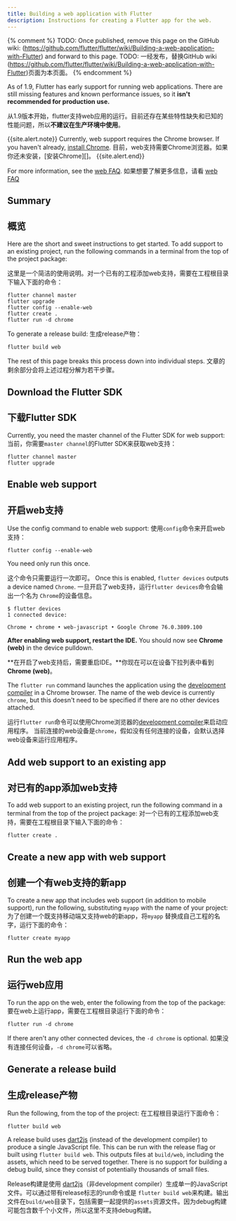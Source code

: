 ```yaml
---
title: Building a web application with Flutter
description: Instructions for creating a Flutter app for the web.
---
```


{% comment %}
  TODO: Once published, remove this page on the GitHub wiki:
  (https://github.com/flutter/flutter/wiki/Building-a-web-application-with-Flutter)
  and forward to this page.
  TODO: 一经发布，替换GitHub wiki (https://github.com/flutter/flutter/wiki/Building-a-web-application-with-Flutter)页面为本页面。
{% endcomment %}

As of 1.9, Flutter has early support for running web
applications. There are still missing features and known
performance issues, so it
**isn't recommended for production use.**

从1.9版本开始，flutter支持web应用的运行。目前还存在某些特性缺失和已知的性能问题，所以**不建议在生产环境中使用**。

{{site.alert.note}}
  Currently, web support requires the Chrome browser.
  If you haven't already, [install Chrome][].
  目前，web支持需要Chrome浏览器。如果你还未安装，[安装Chrome][]。
{{site.alert.end}}

For more information, see the [web FAQ][].
如果想要了解更多信息，请看 [web FAQ][]

## Summary
## 概览

Here are the short and sweet instructions to get started.
To add support to an existing project,
run the following commands in a terminal from the
top of the project package:

这里是一个简洁的使用说明。对一个已有的工程添加web支持，需要在工程根目录下输入下面的命令：

```terminal
flutter channel master
flutter upgrade
flutter config --enable-web
flutter create .
flutter run -d chrome
```

To generate a release build:
生成release产物：

```terminal
flutter build web
```

The rest of this page breaks this process down
into individual steps.
文章的剩余部分会将上述过程分解为若干步骤。

## Download the Flutter SDK
## 下载Flutter SDK

Currently, you need the master channel of the Flutter SDK
for web support:
当前，你需要`master channel`的Flutter SDK来获取web支持：

```terminal
flutter channel master
flutter upgrade
```

## Enable web support
## 开启web支持

Use the config command to enable web support:
使用`config`命令来开启web支持：

```terminal
flutter config --enable-web
```

You need only run this once.

这个命令只需要运行一次即可。
Once this is enabled,
`flutter devices` outputs a device named `Chrome`.
一旦开启了web支持，运行`flutter devices`命令会输出一个名为 `Chrome`的设备信息。

```terminal
$ flutter devices
1 connected device:

Chrome • chrome • web-javascript • Google Chrome 76.0.3809.100
```

**After enabling web support, restart the IDE.**
You should now see **Chrome (web)** in the device pulldown.

**在开启了web支持后，需要重启IDE。**你现在可以在设备下拉列表中看到 **Chrome (web)**。

The `flutter run` command launches the application using the
[development compiler][] in a Chrome browser.
The name of the web device is currently `chrome`,
but this doesn't need to be specified
if there are no other devices attached.

运行`flutter run`命令可以使用Chrome浏览器的[development compiler][]来启动应用程序。 当前连接的web设备是`chrome`，假如没有任何连接的设备，会默认选择web设备来运行应用程序。

## Add web support to an existing app
## 对已有的app添加web支持

To add web support to an existing project,
run the following command in a terminal
from the top of the project package:
对一个已有的工程添加web支持，需要在工程根目录下输入下面的命令：

```terminal
flutter create .
```

## Create a new app with web support
## 创建一个有web支持的新app

To create a new app that includes web support
(in addition to mobile support), run the following,
substituting `myapp` with the name of your project:
为了创建一个既支持移动端又支持web的新app，将`myapp` 替换成自己工程的名字，运行下面的命令：

```terminal
flutter create myapp
```

## Run the web app
## 运行web应用

To run the app on the web, enter the following
from the top of the package:
要在web上运行app，需要在工程根目录运行下面的命令：

```terminal
flutter run -d chrome
```

If there aren't any other connected devices,
the `-d chrome` is optional.
如果没有连接任何设备，`-d chrome`可以省略。

## Generate a release build
## 生成release产物

Run the following, from the top of the project:
在工程根目录运行下面命令：

```terminal
flutter build web
```

A release build uses [dart2js][]
(instead of the development compiler) to produce a single
JavaScript file.  This can be run with the release flag
or built using `flutter build web`. This outputs files at
`build/web`, including the assets, which need to be served together.
There is no support for building a debug build,
since they consist of potentially thousands of small files.

Release构建是使用 [dart2js][]（非development compiler）生成单一的JavaScript文件。可以通过带有release标志的run命令或是 `flutter build web`来构建。输出文件在`build/web`目录下，包括需要一起提供的`assets`资源文件。因为debug构建可能包含数千个小文件，所以这里不支持debug构建。


[dart2js]: https://dart.dev/tools/dart2js
[development compiler]: https://dart.dev/tools/dartdevc
[web FAQ]: /docs/development/platform-integration/web
[install Chrome]: https://www.google.com/chrome/
